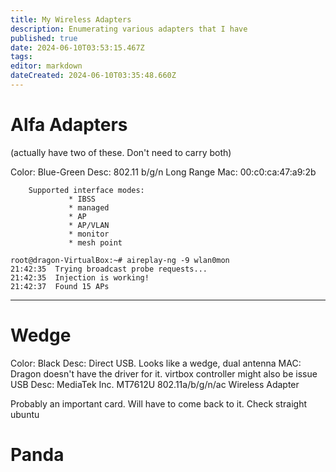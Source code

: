 ```yaml
---
title: My Wireless Adapters
description: Enumerating various adapters that I have
published: true
date: 2024-06-10T03:53:15.467Z
tags: 
editor: markdown
dateCreated: 2024-06-10T03:35:48.660Z
---
```


# Alfa Adapters

(actually have two of these.  Don't need to carry both)

Color:  Blue-Green
Desc: 802.11 b/g/n Long Range 
Mac: 00:c0:ca:47:a9:2b

        Supported interface modes:
                 * IBSS
                 * managed
                 * AP
                 * AP/VLAN
                 * monitor
                 * mesh point

```
root@dragon-VirtualBox:~# aireplay-ng -9 wlan0mon                                                                                                   
21:42:35  Trying broadcast probe requests...                                                                                                        
21:42:35  Injection is working!                                                                                                                     
21:42:37  Found 15 APs                                                                                                                              
```

---

# Wedge

Color: Black
Desc: Direct USB.  Looks like a wedge, dual antenna
MAC: Dragon doesn't have the driver for it. virtbox controller might also be issue
USB Desc:  MediaTek Inc. MT7612U 802.11a/b/g/n/ac Wireless Adapter

Probably an important card.  Will have to come back to it.
Check straight ubuntu


# Panda

